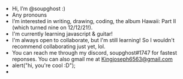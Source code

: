 - Hi, I’m @soupghost :)
- Any pronouns
- I’m interested in writing, drawing, coding, the album Hawaii: Part II (which turned nine on 12/12/21!).
- I'm currently learning javascript & guitar!
- I'm always open to collaborate, but I'm still learning! So I wouldn't recommend collaborating just yet, lol.
- You can reach me through my discord, soupghost#1747 for fastest reponses. You can also gmail me at Kingjoseph6563@gmail.com
- alert("hi, you're cool :D");
-

<!---
soupghost/soupghost is a ✨ special ✨ repository because its `README.md` (this file) appears on your GitHub profile.
You can click the Preview link to take a look at your changes.
--->
